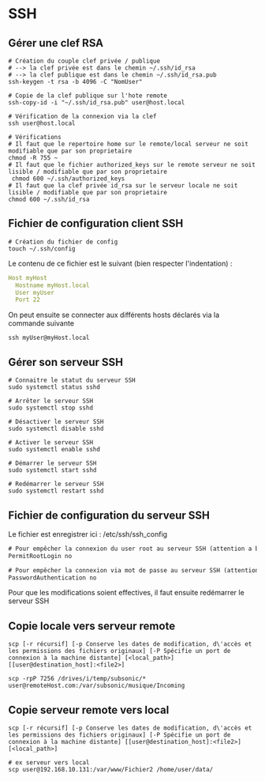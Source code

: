 # SSH



## Gérer une clef RSA

````shell
# Création du couple clef privée / publique
# --> la clef privée est dans le chemin ~/.ssh/id_rsa
# --> la clef publique est dans le chemin ~/.ssh/id_rsa.pub
ssh-keygen -t rsa -b 4096 -C "NomUser"

# Copie de la clef publique sur l'hote remote
ssh-copy-id -i "~/.ssh/id_rsa.pub" user@host.local

# Vérification de la connexion via la clef
ssh user@host.local

# Vérifications
# Il faut que le repertoire home sur le remote/local serveur ne soit modifiable que par son proprietaire
chmod -R 755 ~
# Il faut que le fichier authorized_keys sur le remote serveur ne soit lisible / modifiable que par son proprietaire
 chmod 600 ~/.ssh/authorized_keys
# Il faut que la clef privée id_rsa sur le serveur locale ne soit lisible / modifiable que par son proprietaire
chmod 600 ~/.ssh/id_rsa
````



## Fichier de configuration client SSH

```shell
# Création du fichier de config
touch ~/.ssh/config
```

Le contenu de ce fichier est le suivant (bien respecter l'indentation) :

```yaml
Host myHost
  Hostname myHost.local
  User myUser
  Port 22
```

On peut ensuite se connecter aux différents hosts déclarés via la commande suivante

```shell
ssh myUser@myHost.local
```


## Gérer son serveur SSH

```shell
# Connaitre le statut du serveur SSH
sudo systemctl status sshd

# Arrêter le serveur SSH
sudo systemctl stop sshd

# Désactiver le serveur SSH
sudo systemctl disable sshd

# Activer le serveur SSH
sudo systemctl enable sshd

# Démarrer le serveur SSH
sudo systemctl start sshd

# Redémarrer le serveur SSH
sudo systemctl restart sshd
```


## Fichier de configuration du serveur SSH

Le fichier est enregistrer ici : /etc/ssh/ssh_config

```txt
# Pour empêcher la connexion du user root au serveur SSH (attention a bien avoir créer un autre utilisateur ayant accès au serveur ssh)
PermitRootLogin no

# Pour empêcher la connexion via mot de passe au serveur SSH (attention a bien avoir paramétrer un user pouvoir se connecter via un certificat)
PasswordAuthentication no
```

Pour que les modifications soient effectives, il faut ensuite redémarrer le serveur SSH


## Copie locale vers serveur remote

```shell
scp [-r récursif] [-p Conserve les dates de modification, d\'accès et les permissions des fichiers originaux] [-P Spécifie un port de connexion à la machine distante] [<local_path>] [[user@destination_host]:<file2>]
```


```shell
scp -rpP 7256 /drives/i/temp/subsonic/* user@remoteHost.com:/var/subsonic/musique/Incoming
```


## Copie serveur remote vers local

```shell
scp [-r récursif] [-p Conserve les dates de modification, d\'accès et les permissions des fichiers originaux] [-P Spécifie un port de connexion à la machine distante] [[user@destination_host]:<file2>] [<local_path>]
```


```shell
# ex serveur vers local
scp user@192.168.10.131:/var/www/Fichier2 /home/user/data/
```